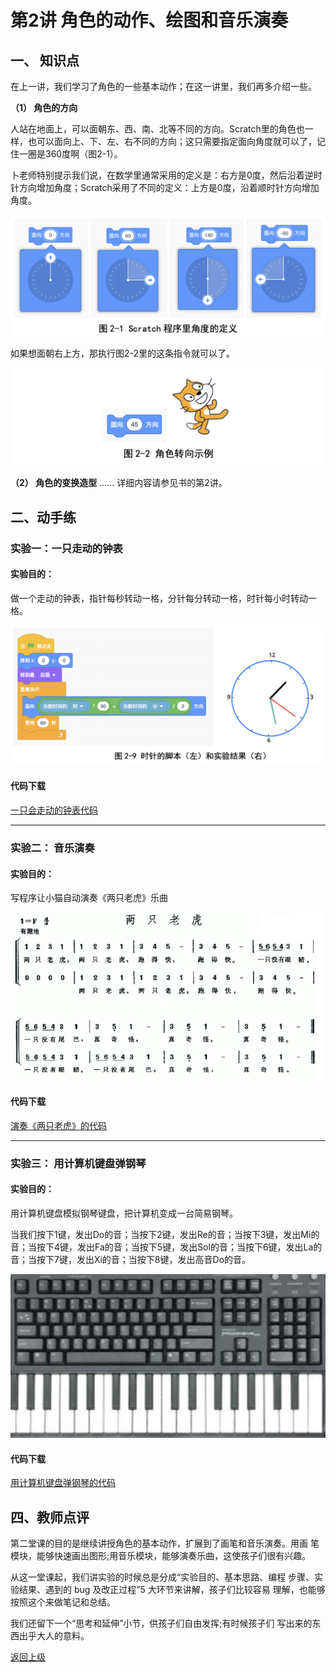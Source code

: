 
# 第2讲 角色的动作、绘图和音乐演奏

## 一、	知识点

在上一讲，我们学习了角色的一些基本动作；在这一讲里，我们再多介绍一些。

**（1）	角色的方向** 

人站在地面上，可以面朝东、西、南、北等不同的方向。Scratch里的角色也一样，也可以面向上、下、左、右不同的方向；这只需要指定面向角度就可以了，记住一圈是360度啊（图2-1）。

卜老师特别提示我们说，在数学里通常采用的定义是：右方是0度，然后沿着逆时针方向增加角度；Scratch采用了不同的定义：上方是0度，沿着顺时针方向增加角度。

![图2-1](Figures/Lec2-1.png)

如果想面朝右上方，那执行图2-2里的这条指令就可以了。


![图2-1](Figures/Lec2-2.png)


**（2）	角色的变换造型**
......
详细内容请参见书的第2讲。

## 二、动手练

### 实验一：一只走动的钟表

#### 实验目的： 

做一个走动的钟表，指针每秒转动一格，分针每分转动一格，时针每小时转动一格。

![图2-1](Figures/Lec2-9.png)

#### 代码下载 

[一只会走动的钟表代码](Code/第2讲-会走的钟表.sb3) 

--- 

### 实验二： 音乐演奏

#### 实验目的： 

写程序让小猫自动演奏《两只老虎》乐曲

![图2-1](Figures/Lec2-2Tigers.png)

#### 代码下载 

[演奏《两只老虎》的代码](Code/第2讲-两只老虎.sb3) 



---
### 实验三： 用计算机键盘弹钢琴

#### 实验目的： 

用计算机键盘模拟钢琴键盘，把计算机变成一台简易钢琴。

当我们按下1键，发出Do的音；当按下2键，发出Re的音；当按下3键，发出Mi的音；当按下4键，发出Fa的音；当按下5键，发出Sol的音；当按下6键，发出La的音；当按下7键，发出Xi的音；当按下8键，发出高音Do的音。

![图2-1](Figures/Lec2-Piano.png)

#### 代码下载

[用计算机键盘弹钢琴的代码](Code/第2讲-钢琴.sb3) 


## 四、教师点评
第二堂课的目的是继续讲授角色的基本动作，扩展到了画笔和音乐演奏。用画 笔模块，能够快速画出图形;用音乐模块，能够演奏乐曲，这使孩子们很有兴趣。

从这一堂课起，我们讲实验的时候总是分成“实验目的、基本思路、编程 步骤、实验结果、遇到的 bug 及改正过程”5 大环节来讲解，孩子们比较容易 理解，也能够按照这个来做笔记和总结。

我们还留下一个“思考和延伸”小节，供孩子们自由发挥;有时候孩子们 写出来的东西出乎大人的意料。

[返回上级](index.md)




